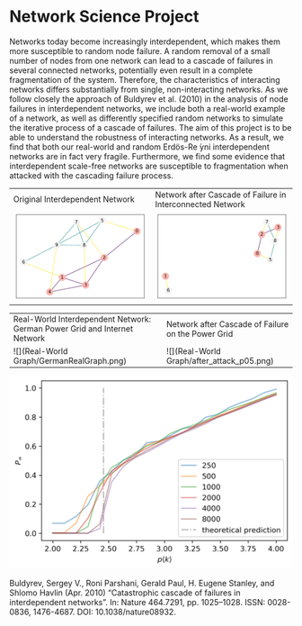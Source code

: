 # Network Science Project
Networks today become increasingly interdependent, which makes them more susceptible to random node failure. A random removal of a small number of nodes from one network can lead to a cascade of failures in several connected networks, potentially even result in a complete fragmentation of the system. Therefore, the characteristics of interacting networks differs substantially from single, non-interacting networks. As we follow closely the approach of Buldyrev et al. (2010) in the analysis of node failures in interdependent networks, we include both a real-world example of a network, as well as differently specified random networks to simulate the iterative process of a cascade of failures. The aim of this project is to be able to understand the robustness of interacting networks. As a result, we find that both our real-world and random Erdös-Re ́yni interdependent networks are in fact very fragile. Furthermore, we find some evidence that interdependent scale-free networks are susceptible to fragmentation when attacked with the cascading failure process.

|||
|-|-|
|Original Interdependent Network   | Network after Cascade of Failure in Interconnected Network|
|![](Presentation/example_before.png)   |  ![](Presentation/example_after.png) |


|||
|-|-|
|Real-World Interdependent Network: German Power Grid and Internet Network | Network after Cascade of Failure on the Power Grid|
|![](Real-World Graph/GermanRealGraph.png)   |  ![](Real-World Graph/after_attack_p05.png) |

![Result of Simulation in Random Networks](Code/Results/Plots/random1HDkl.png)


Buldyrev, Sergey V., Roni Parshani, Gerald Paul, H. Eugene Stanley, and Shlomo Havlin (Apr. 2010) “Catastrophic cascade of failures in interdependent networks”. In: Nature 464.7291, pp. 1025–1028. ISSN: 0028-0836, 1476-4687. DOI: 10.1038/nature08932.
